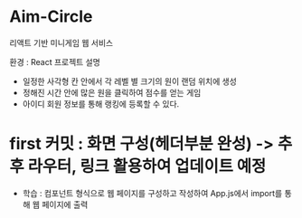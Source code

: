 # Aim-Circle

리액트 기반 미니게임 웹 서비스

환경 : React
프로젝트 설명
  - 일정한 사각형 칸 안에서 각 레벨 별 크기의 원이 랜덤 위치에 생성
  - 정해진 시간 안에 많은 원을 클릭하여 점수를 얻는 게임
  - 아이디 회원 정보를 통해 랭킹에 등록할 수 있다.


# first 커밋 : 화면 구성(헤더부분 완성) -> 추후 라우터, 링크 활용하여 업데이트 예정
  - 학습 : 컴포넌트 형식으로 웹 페이지를 구성하고 작성하여 App.js에서 import를 통해 웹 페이지에 출력
